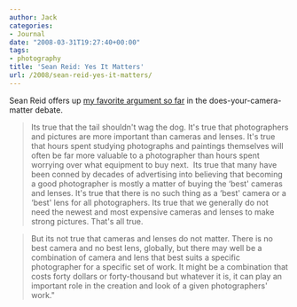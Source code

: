 ```yaml
---
author: Jack
categories:
- Journal
date: "2008-03-31T19:27:40+00:00"
tags:
- photography
title: 'Sean Reid: Yes It Matters'
url: /2008/sean-reid-yes-it-matters/
---
```


Sean Reid offers up [my favorite argument so far][1] in the does-your-camera-matter debate. 

> Its true that the tail shouldn't wag the dog. It's true that photographers and pictures are more important than cameras and lenses. It's true that hours spent studying photographs and paintings themselves will often be far more valuable to a photographer than hours spent worrying over what equipment to buy next.  Its true that many have been conned by decades of advertising into believing that becoming a good photographer is mostly a matter of buying the &#8216;best' cameras and lenses. It's true that there is no such thing as a &#8216;best' camera or a &#8216;best' lens for all photographers. Its true that we generally do not need the newest and most expensive cameras and lenses to make strong pictures. That's all true.

> But its not true that cameras and lenses do not matter. There is no best camera and no best lens, globally, but there may well be a combination of camera and lens that best suits a specific photographer for a specific set of work. It might be a combination that costs forty dollars or forty-thousand but whatever it is, it can play an important role in the creation and look of a given photographers' work."</p>

 [1]: http://www.luminous-landscape.com/essays/Yes_It_Matters.shtml